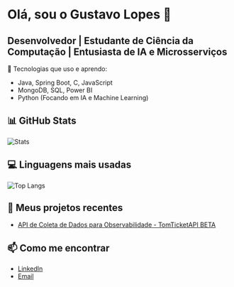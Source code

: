 # Olá, sou o Gustavo Lopes 👋

## Desenvolvedor | Estudante de Ciência da Computação | Entusiasta de IA e Microsserviços

🔧 Tecnologias que uso e aprendo:
- Java, Spring Boot, C, JavaScript
- MongoDB, SQL, Power BI
- Python (Focando em IA e Machine Learning)

## 📊 GitHub Stats

![Stats](https://github-readme-stats.vercel.app/api?username=GustavoMachado-dev&show_icons=true&hide_title=true&hide=prs&count_private=true&hide_border=true&theme=radical)

## 💻 Linguagens mais usadas

![Top Langs](https://github-readme-stats.vercel.app/api/top-langs/?username=GustavoMachado-dev&layout=compact&hide_border=true&theme=radical)

## 🚀 Meus projetos recentes

- [API de Coleta de Dados para Observabilidade - TomTicketAPI BETA](https://github.com/GustavoMachado-dev/GalacticMongo-BETA)

## 📫 Como me encontrar

- [LinkedIn](https://www.linkedin.com/in/gustavolopes/)
- [Email](mailto:gustavolopes@example.com)
